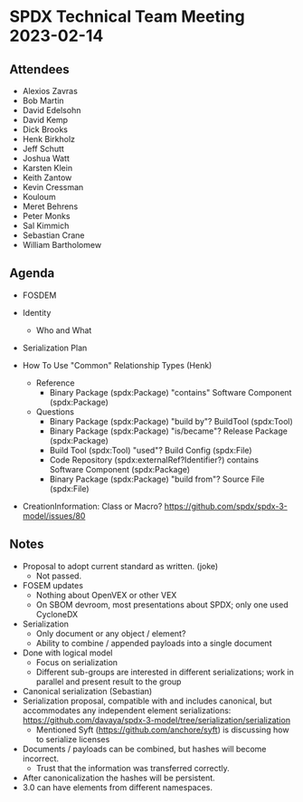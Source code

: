 # SPDX Technical Team Meeting 2023-02-14

## Attendees
* Alexios Zavras
* Bob Martin
* David Edelsohn
* David Kemp
* Dick Brooks
* Henk Birkholz
* Jeff Schutt
* Joshua Watt
* Karsten Klein
* Keith Zantow
* Kevin Cressman
* Kouloum
* Meret Behrens
* Peter Monks
* Sal Kimmich
* Sebastian Crane
* William Bartholomew

## Agenda
* FOSDEM
* Identity
  * Who and What
* Serialization Plan
  
* How To Use "Common" Relationship Types (Henk)
  * Reference
      * Binary Package (spdx:Package) "contains" Software Component (spdx:Package)
  * Questions
    * Binary Package (spdx:Package) "build by"? BuildTool (spdx:Tool)
    * Binary Package (spdx:Package) "is/became"? Release Package (spdx:Package)
    * Build Tool (spdx:Tool) "used"? Build Config (spdx:File)
    * Code Repository (spdx:externalRef?Identifier?) contains Software Component (spdx:Package)
    * Binary Package (spdx:Package) "build from"? Source File (spdx:File)

* CreationInformation: Class or Macro? https://github.com/spdx/spdx-3-model/issues/80

## Notes

* Proposal to adopt current standard as written. (joke)
  * Not passed.
* FOSEM updates
  * Nothing about OpenVEX or other VEX
  * On SBOM devroom, most presentations about SPDX; only one used CycloneDX
* Serialization
  * Only document or any object / element?
  * Ability to combine / appended payloads into a single document
* Done with logical model
  * Focus on serialization
  * Different sub-groups are interested in different serializations; work in parallel and present result to the group
* Canonical serialization (Sebastian)
* Serialization proposal, compatible with and includes canonical, but accommodates any independent element serializations:  https://github.com/davaya/spdx-3-model/tree/serialization/serialization
  * Mentioned Syft (https://github.com/anchore/syft) is discussing how to serialize licenses
* Documents / payloads can be combined, but hashes will become incorrect.
  * Trust that the information was transferred correctly.
* After canonicalization the hashes will be persistent.
* 3.0 can have elements from different namespaces.
